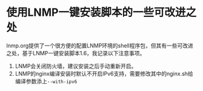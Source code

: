# 使用LNMP一键安装脚本的一些可改进之处

lnmp.org提供了一个很方便的配置LNMP环境的shell程序包，但其有一些可改进之处，基于LNMP一键安装脚本1.6，我记录以下注意事项。

1.  LNMP会关闭防火墙，建议安装之后手动重新开启。
2.  LNMP的nginx编译安装时默认不开启IPv6支持，需要修改其中的nginx.sh给编译参数添上`--with-ipv6`


